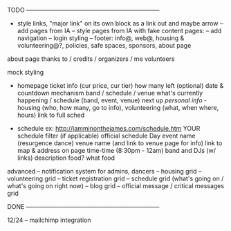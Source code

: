 

TODO
——————————————————————

- style links, "major link" on its own block as a link out and maybe arrow
– add pages from IA
– style pages from IA with fake content
	pages: 
– add navigation
– login styling
– footer: info@, web@, housing & volunteering@?, policies, safe spaces, sponsors, about page

about page
  thanks to / credits / organizers / me
  volunteers


mock styling
  - homepage
    ticket info (cur price, cur tier)
      how many left (optional)
    date & countdown mechanism
    band / schedule / venue
    what's currently happening / schedule (band, event, venue) next up
      _personal info_ - housing (who, how many, go to info), volunteering (what, when where, hours) 
      link to full sched 

  - schedule
    ex: http://jamminonthejames.com/schedule.htm
    YOUR schedule filter (if applicable)
    official schedule
      Day
        event name (resurgence dance)
          venue name (and link to venue page for info)
            link to map & address on page
          time-time (8:30pm - 12am)
          band and DJs (w/ links)
          description
          food? what food




advanced
– notification system for admins, dancers
– housing grid
– volunteering grid
– ticket registration grid
– schedule grid (what's going on / what's going on right now)
– blog grid
– official message / critical messages grid




DONE
——————————————————————

12/24
– mailchimp integration